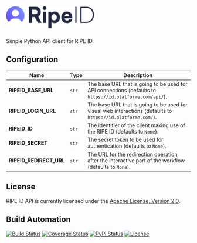 <h1><a href="https://id.platforme.com"><img src="res/logo.svg" alt="RIPE ID API" height="60" style="height: 60px;"></a></h1>

Simple Python API client for RIPE ID.

## Configuration

| Name | Type | Description |
| ----- | ----- | ----- |
| **RIPEID_BASE_URL** | `str` | The base URL that is going to be used for API connections (defaults to `https://id.platforme.com/api/`). |
| **RIPEID_LOGIN_URL** | `str` | The base URL that is going to be used for visual web interactions (defaults to `https://id.platforme.com/`). |
| **RIPEID_ID** | `str` | The identifier of the client making use of the RIPE ID (defaults to `None`). |
| **RIPEID_SECRET** | `str` | The secret token to be used for authentication (defaults to `None`). |
| **RIPEID_REDIRECT_URL** | `str` | The URL for the redirection operation after the interactive part of the workflow (defaults to `None`). |

## License

RIPE ID API is currently licensed under the [Apache License, Version 2.0](http://www.apache.org/licenses/).

## Build Automation

[![Build Status](https://travis-ci.org/ripe-tech/ripe-id-api.svg?branch=master)](https://travis-ci.org/ripe-tech/ripe-id-api)
[![Coverage Status](https://coveralls.io/repos/ripe-tech/ripe-id-api/badge.svg?branch=master)](https://coveralls.io/r/ripe-tech/ripe-id-api?branch=master)
[![PyPi Status](https://img.shields.io/pypi/v/ripe-id-api.svg)](https://pypi.python.org/pypi/ripe-id-api)
[![License](https://img.shields.io/badge/license-Apache%202.0-blue.svg)](https://www.apache.org/licenses/)
